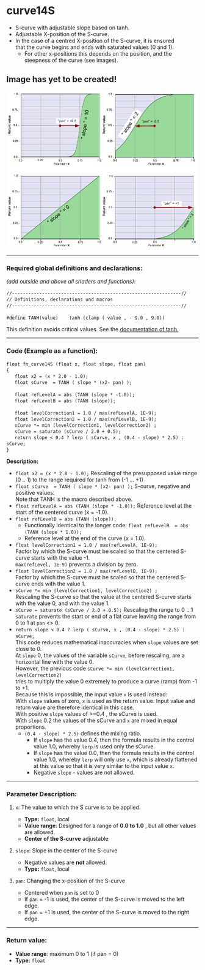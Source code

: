 # curve14S


- S-curve with adjustable slope based on tanh. 
- Adjustable X-position of the S-curve.  
- In the case of a centred X-position of the S-curve, it is ensured  
  that the curve begins and ends with saturated values (0 and 1).
   - For other x-positions this depends on the position, and the steepness of the curve (see images).

## Image has yet to be created!
![](img/curve14S.png)  
  
  ---
    
### Required global definitions and declarations:
*(add outside and above all shaders and functions):*
```` Code
//--------------------------------------------------------------//
// Definitions, declarations und macros
//--------------------------------------------------------------//

#define TANH(value)    tanh (clamp ( value , - 9.0 , 9.0))
````
This definition avoids critical values. See the [documentation of tanh.](../../Basics/Functions/Cg_standard_library/tanh/README.md#critical-parameter-values)  

---
  
### Code (Example as a function):  
```` Code
float fn_curve14S (float x, float slope, float pan)
{
   float x2 = (x * 2.0 - 1.0);
   float sCurve  = TANH ( slope * (x2- pan) );

   float refLevelA = abs (TANH (slope * -1.0)); 
   float refLevelB = abs (TANH (slope));

   float levelCorrection1 = 1.0 / max(refLevelA, 1E-9); 
   float levelCorrection2 = 1.0 / max(refLevelB, 1E-9);
   sCurve *= min (levelCorrection1, levelCorrection2) ;
   sCurve = saturate (sCurve / 2.0 + 0.5);
   return slope < 0.4 ? lerp ( sCurve, x , (0.4 - slope) * 2.5) : sCurve;
}

````

**Description:**  
      
   - `float x2 = (x * 2.0 - 1.0);` Rescaling of the presupposed value range (0 .. 1) to the range required for tanh from (-1 ... +1)  
   - `float sCurve  = TANH ( slope * (x2- pan) );` S-curve, negative and positive values.  
      Note that TANH is the macro described above.  
   -  `float refLevelA = abs (TANH (slope * -1.0));`  Reference level at the start of the centered curve (x = -1.0).  
   -  `float refLevelB = abs (TANH (slope));`  
      - Functionally identical to the longer code: `float refLevelB  = abs (TANH (slope * 1.0));`  
      - Reference level at the end of the curve (x = 1.0).  
  - `float levelCorrection1 = 1.0 / max(refLevelA, 1E-9);`  
      Factor by which the S-curve must be scaled so that the centered S-curve starts with the value -1.   
      `max(refLevel, 1E-9)` prevents a division by zero.  
  - `float levelCorrection2 = 1.0 / max(refLevelB, 1E-9);`  
    Factor by which the S-curve must be scaled so that the centered S-curve ends with the value 1.  
  - `sCurve *= min (levelCorrection1, levelCorrection2) ;`  
    Rescaling the S-curve so that the value at the centered S-curve starts with the value 0, and with the value 1.  
  - `sCurve = saturate (sCurve / 2.0 + 0.5);` Rescaling the range to 0 .. 1  
    `saturate` prevents the start or end of a flat curve leaving the range from 0 to 1 at `pan` <> 0.  
  - `return slope < 0.4 ? lerp ( sCurve, x , (0.4 - slope) * 2.5) : sCurve;`  
    This code reduces mathematical inaccuracies when `slope` values are set close to 0.  
    At `slope` 0, the values of the variable `sCurve`, before rescaling, are a horizontal line with the value 0.  
    However, the previous code `sCurve *= min (levelCorrection1, levelCorrection2)`  
    tries to multiply the value 0 extremely to produce a curve (ramp) from -1 to +1.  
    Because this is impossible, the input value `x` is used instead:  
    With `slope` values of zero, `x` is used as the return value. 
    Input value and return value are therefore identical in this case.  
    With positive `slope` values of >=0.4 , the sCurve is used.  
    With `slope` 0.2 the values of the sCurve and `x` are mixed in equal proportions.  
    - `(0.4 - slope) * 2.5)` defines the mixing ratio.  
      - If `slope` has the value 0.4, then the formula results in the control value 1.0, 
      whereby `lerp` is used only the sCurve.  
       - If `slope` has the value 0.0, then the formula results in the control value 1.0, 
      whereby `lerp` will only use `x`, which is already flattened at this value so 
      that it is very similar to the input value `x`.  
       - Negative `slope` - values are not allowed.


---
  
### Parameter Description:
    
1. `x`: The value to which the S curve is to be applied.
   - **Type:** `float`, local   
   - **Value range**: Designed for a range of **0.0 to 1.0** , but all other values are allowed.
   - **Center of the S-curve** adjustable

2. `slope`: Slope in the center of the S-curve  
   - Negative values are **not** allowed.
   - **Type:** `float`, local   

3. `pan`: Changing the x-position of the S-curve
   - Centered when `pan` is set to 0
   - If `pan` = -1 is used, the center of the S-curve is moved to the left edge.
   - If `pan` = +1 is used, the center of the S-curve is moved to the right edge.
   
---
  
### Return value: 
   - **Value range**: maximum 0 to 1 (if pan = 0) 
   - **Type:** `float`

   
